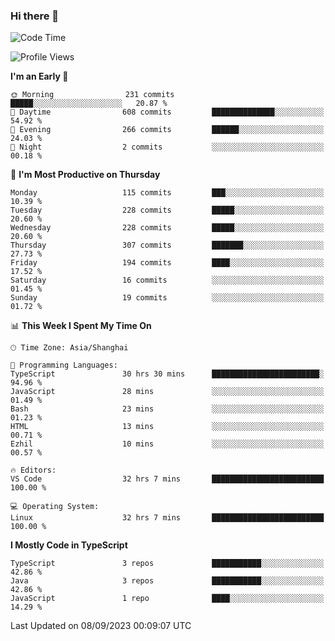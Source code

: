 ### Hi there 👋

<!--
**waynelwz/waynelwz** is a ✨ _special_ ✨ repository because its `README.md` (this file) appears on your GitHub profile.

Here are some ideas to get you started:

- 🔭 I’m currently working on ...
- 🌱 I’m currently learning ...
- 👯 I’m looking to collaborate on ...
- 🤔 I’m looking for help with ...
- 💬 Ask me about ...
- 📫 How to reach me: ...
- 😄 Pronouns: ...
- ⚡ Fun fact: ...
-->

<!--START_SECTION:waka-->
![Code Time](http://img.shields.io/badge/Code%20Time-1%2C881%20hrs%2039%20mins-blue)

![Profile Views](http://img.shields.io/badge/Profile%20Views-0-blue)

**I'm an Early 🐤** 

```text
🌞 Morning                231 commits         █████░░░░░░░░░░░░░░░░░░░░   20.87 % 
🌆 Daytime                608 commits         ██████████████░░░░░░░░░░░   54.92 % 
🌃 Evening                266 commits         ██████░░░░░░░░░░░░░░░░░░░   24.03 % 
🌙 Night                  2 commits           ░░░░░░░░░░░░░░░░░░░░░░░░░   00.18 % 
```
📅 **I'm Most Productive on Thursday** 

```text
Monday                   115 commits         ███░░░░░░░░░░░░░░░░░░░░░░   10.39 % 
Tuesday                  228 commits         █████░░░░░░░░░░░░░░░░░░░░   20.60 % 
Wednesday                228 commits         █████░░░░░░░░░░░░░░░░░░░░   20.60 % 
Thursday                 307 commits         ███████░░░░░░░░░░░░░░░░░░   27.73 % 
Friday                   194 commits         ████░░░░░░░░░░░░░░░░░░░░░   17.52 % 
Saturday                 16 commits          ░░░░░░░░░░░░░░░░░░░░░░░░░   01.45 % 
Sunday                   19 commits          ░░░░░░░░░░░░░░░░░░░░░░░░░   01.72 % 
```


📊 **This Week I Spent My Time On** 

```text
🕑︎ Time Zone: Asia/Shanghai

💬 Programming Languages: 
TypeScript               30 hrs 30 mins      ████████████████████████░   94.96 % 
JavaScript               28 mins             ░░░░░░░░░░░░░░░░░░░░░░░░░   01.49 % 
Bash                     23 mins             ░░░░░░░░░░░░░░░░░░░░░░░░░   01.23 % 
HTML                     13 mins             ░░░░░░░░░░░░░░░░░░░░░░░░░   00.71 % 
Ezhil                    10 mins             ░░░░░░░░░░░░░░░░░░░░░░░░░   00.57 % 

🔥 Editors: 
VS Code                  32 hrs 7 mins       █████████████████████████   100.00 % 

💻 Operating System: 
Linux                    32 hrs 7 mins       █████████████████████████   100.00 % 
```

**I Mostly Code in TypeScript** 

```text
TypeScript               3 repos             ███████████░░░░░░░░░░░░░░   42.86 % 
Java                     3 repos             ███████████░░░░░░░░░░░░░░   42.86 % 
JavaScript               1 repo              ████░░░░░░░░░░░░░░░░░░░░░   14.29 % 
```




 Last Updated on 08/09/2023 00:09:07 UTC
<!--END_SECTION:waka-->
